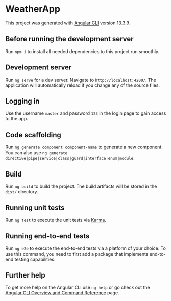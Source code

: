 # WeatherApp

This project was generated with [Angular CLI](https://github.com/angular/angular-cli) version 13.3.9.

## Before running the development server

Run `npm i` to install all needed dependencies to this project run smoothly.

## Development server

Run `ng serve` for a dev server. Navigate to `http://localhost:4200/`. The application will automatically reload if you change any of the source files.

## Logging in

Use the username `master` and password `123` in the login page to gain access to the app.

## Code scaffolding

Run `ng generate component component-name` to generate a new component. You can also use `ng generate directive|pipe|service|class|guard|interface|enum|module`.

## Build

Run `ng build` to build the project. The build artifacts will be stored in the `dist/` directory.

## Running unit tests

Run `ng test` to execute the unit tests via [Karma](https://karma-runner.github.io).

## Running end-to-end tests

Run `ng e2e` to execute the end-to-end tests via a platform of your choice. To use this command, you need to first add a package that implements end-to-end testing capabilities.

## Further help

To get more help on the Angular CLI use `ng help` or go check out the [Angular CLI Overview and Command Reference](https://angular.io/cli) page.
